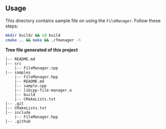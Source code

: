## Usage

This directory contains sample file on using the `FileManager`. Follow these steps:

```bash
mkdir build/ && cd build
cmake .. && make && ./fmanager -h
```

**Tree file generated of this project**

```
|-- README.md
|-- src
    |-- FileManager.cpp
|-- samples
    |-- FileManager.hpp
    |-- README.md
    |-- sample.cpp
    |-- libcpp-file-manager.a
    |-- build
    |-- CMakeLists.txt
|-- .git
|-- CMakeLists.txt
|-- include
    |-- FileManager.hpp
|-- .github
```
